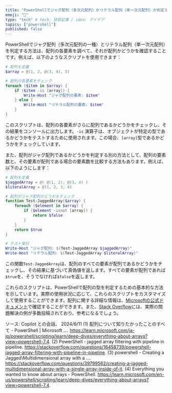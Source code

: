 ```yaml
---
title: "PowerShellでジャグ配列（多次元配列）かリテラル配列（単一次元配列）か判定する方法"
emoji: "📘"
type: "tech" # tech: 技術記事 / idea: アイデア
topics: ["powershell"]
published: false
---
```

PowerShellでジャグ配列（多次元配列の一種）とリテラル配列（単一次元配列）を判定する方法は、配列の各要素を調べて、それが配列かどうかを確認することです。例えば、以下のようなスクリプトを使用できます：

```powershell
# 配列を定義
$array = @(1, 2, @(3, 4), 5)

# 配列の各要素をチェック
foreach ($item in $array) {
    if ($item -is [array]) {
        Write-Host "ジャグ配列の要素: $item"
    } else {
        Write-Host "リテラル配列の要素: $item"
    }
}
```

このスクリプトは、配列の各要素がさらに配列であるかどうかをチェックし、その結果をコンソールに出力します。`-is` 演算子は、オブジェクトが特定の型であるかどうかをテストするために使用されます。この場合、`[array]`型であるかどうかをチェックしています。

また、配列がジャグ配列であるかどうかを判定する別の方法として、配列の要素数と、その要素が配列である場合の要素数を比較する方法もあります。例えば、以下のようにします：

```powershell
# 配列を定義
$jaggedArray = @( @(1, 2), @(3, 4) )
$literalArray = @(1, 2, 3, 4)

# 配列がジャグ配列かどうかをチェック
function Test-JaggedArray($array) {
    foreach ($element in $array) {
        if ($element -isnot [array]) {
            return $false
        }
    }
    return $true
}

# テスト実行
Write-Host "ジャグ配列: $(Test-JaggedArray $jaggedArray)"
Write-Host "リテラル配列: $(Test-JaggedArray $literalArray)"
```

この関数`Test-JaggedArray`は、配列のすべての要素が配列であるかどうかをチェックし、その結果に基づいて真偽値を返します。すべての要素が配列であれば`$true`を、そうでなければ`$false`を返します。

これらのスクリプトは、PowerShellで配列の型を判定するための基本的な方法を示しています。実際の使用状況に応じて、これらのスクリプトをカスタマイズして使用することができます。配列に関する詳細な情報は、[Microsoftの公式ドキュメント](^1^)で確認することができます。また、[Stack Overflow](^2^)には、実際の問題解決の例が多数投稿されており、参考になるでしょう。

ソース: Copilot との会話、 2024/6/11
(1) 配列について知りたかったことのすべて - PowerShell | Microsoft .... https://learn.microsoft.com/ja-jp/powershell/scripting/learn/deep-dives/everything-about-arrays?view=powershell-7.4.
(2) PowerShell - jagged array filtering with pipeline in pipeline. https://stackoverflow.com/questions/16458739/powershell-jagged-array-filtering-with-pipeline-in-pipeline.
(3) powershell - Creating a Jagged\Multidimensional array with a .... https://stackoverflow.com/questions/39799562/creating-a-jagged-multidimensional-array-with-a-single-array-inside-of-it.
(4) Everything you wanted to know about arrays - PowerShell. https://learn.microsoft.com/en-us/powershell/scripting/learn/deep-dives/everything-about-arrays?view=powershell-7.4.
